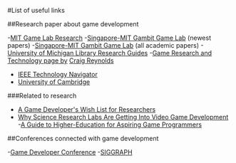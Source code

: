 #List of useful links

##Research paper about game development

-[MIT Game Lab Research](http://gamelab.mit.edu/research/)
-[Singapore-MIT Gambit Game Lab](http://gambit.mit.edu/readme/index.php) (newest papers)
-[Singapore-MIT Gambit Game Lab](http://gambit.mit.edu/readme/papers/) (all academic papers)
-[University of Michigan Library Research Guides](http://guides.lib.umich.edu/content.php?pid=105232&sid=824036)
-[Game Research and Technology page by](http://www.red3d.com/cwr/games/) [Craig Reynolds](http://www.red3d.com/cwr/)
- [IEEE Technology Navigator](http://technav.ieee.org/tag/3668/game-development)
- [University of Cambridge](http://www.cl.cam.ac.uk/teaching/0910/RSL/)

###Related to research
- [A Game Developer's Wish List for Researchers](http://chrishecker.com/A_Game_Developer's_Wish_List_for_Researchers)
- [Why Science Research Labs Are Getting Into Video Game Development](http://www.fastcolabs.com/3031919/why-science-research-labs-are-getting-into-video-game-development)
-[A Guide to Higher-Education for Aspiring Game Programmers](http://takinginitiative.wordpress.com/2011/10/11/a-guide-to-higher-education-for-aspiring-game-programmers/)

##Conferences connected with game development

-[Game Developer Conference](http://www.gdconf.com/)
-[SIGGRAPH](http://siggraph.org)
